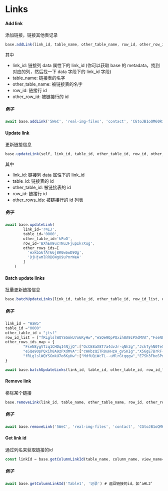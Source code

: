 # Links


#### Add link

添加链接，链接其他表记录

```javascript
base.addLink(link_id, table_name, other_table_name, row_id, other_row_id)
```

其中

* link_id: 链接列 data 属性下的 link_id (你可以获取 base 的 metadata，找到对应的列，然后找一下 data 字段下的 link_id 字段)
* table_name: 链接表的名字
* other_table_name: 被链接表的名字
* row_id: 链接行 id
* other_row_id: 被链接行的 id

##### 例子

```javascript
await base.addLink('5WeC', 'real-img-files', 'contact', 'CGtoJB1oQM60RiKT-c5J-g', 'PALm2wPKTCy-jdJNv_UWaQ')
```

#### Update link

更新链接信息

```javascript
base.updateLink(self, link_id, table_id, other_table_id, row_id, other_rows_ids)
```

其中

* link_id: 链接列 data 属性下的 link_id 
* table_id: 链接表的 id
* other_table_id: 被链接表的 id
* row_id: 链接行 id
* other_rows_ids: 被链接行的 id 列表


##### 例子

```javascript
await base.updateLink(
        link_id='r4IJ',
        table_id='0000',
        other_table_id='kFoO',
        row_id='BXhEm9ucTNu3FjupIk7Xug',
        other_rows_ids=[
          'exkb56fAT66j8R0w6wD9Qg',
          'DjHjwmlRRB6WgU9uPnrWeA'
        ]
    )
```

#### Batch update links

批量更新链接信息

```javascript
base.batchUpdateLinks(link_id, table_id, other_table_id, row_id_list, other_rows_ids_map)
```

##### 例子

```javascript
link_id = "WaW5"
table_id ="0000"
other_table_id = "jtsf"
row_id_list = ["fRLglslWQYSGmkU7o6KyHw","eSQe9OpPQxih8A9zPXdMVA","FseN8ygVTzq1CHDqI4NjjQ"]
other_rows_ids_map = {
    	"FseN8ygVTzq1CHDqI4NjjQ":["OcCE8aX8T7a4dvJr-qNh3g","JckTyhN0TeS8yvH8D3EN7g"],
    	"eSQe9OpPQxih8A9zPXdMVA":["cWHbzQiTR8uHHzH_gVSKIg","X56gE7BrRF-i61YlE4oTcw"],
    	"fRLglslWQYSGmkU7o6KyHw":["MdfUQiWcTL--uMlrGtqqgw","E7Sh3FboSPmfBlDsrj_Fhg","UcZ7w9wDT-uVq4Ohtwgy9w"]
}

await base.batchUpdateLinks(link_id, table_id, other_table_id, row_id_list, other_rows_ids_map)
```

#### Remove link

移除某个链接

```javascript
base.removeLink(link_id, table_name, other_table_name, row_id, other_row_id)
```

##### 例子

```javascript
await base.removeLink('5WeC', 'real-img-files', 'contact', 'CGtoJB1oQM60RiKT-c5J-g', 'PALm2wPKTCy-jdJNv_UWaQ')
```

#### Get link id

通过列名来获取链接的id

```javascript
const linkId = base.getColumnLinkId(table_name, column_name, view_name=None)
```

##### 例子

```javascript
await base.getColumnLinkId('Table1', '记录') # 返回链接的id，如‘aHL2’
```
